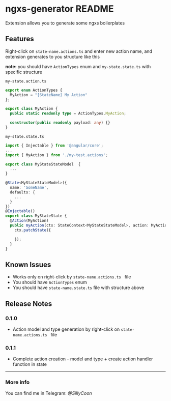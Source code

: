 # ngxs-generator README

Extension allows you to generate some ngxs boilerplates

## Features

Right-click on `state-name.actions.ts` and enter new action name, and extension generates to you structure like this

**note:** you should have `ActionTypes` enum and `my-state.state.ts` with specific structure

`my-state.action.ts`

```typescript
export enum ActionTypes {
  MyAction = "[StateName] My Action"
};

export class MyAction {
  public static readonly type = ActionTypes.MyAction;

  constructor(public readonly payload: any) {}
}
```

`my-state.state.ts`

```typescript
import { Injectable } from '@angular/core';
...
import { MyAction } from './my-test.actions';

export class MyStateStateModel  {
  ...
}

@State<MyStateStateModel>({
  name: 'SomeName',
  defaults: {
    ...
  }
})
@Injectable()
export class MyStateState {
  @Action(MyAction)
  public myAction(ctx: StateContext<MyStateStateModel>, action: MyAction) {
    ctx.patchState({

    });
  }
}
```

## Known Issues

* Works only on right-click by `state-name.actions.ts ` file
* You should have `ActionTypes` enum
* You should have `state-name.state.ts` file with structure above

## Release Notes

### 0.1.0

* Action model and type generation by right-click on `state-name.actions.ts ` file

### 0.1.1

* Complete action creation - model and type + create action handler function in state

-----------------------------------------------------------------------------------------------------------

### More info

You can find me in Telegram: *@SillyCoon*
